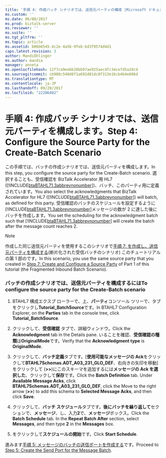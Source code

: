 ```yaml
---
title: '手順 4: 作成バッチ シナリオでは、送信元パーティの構成 |Microsoft ドキュメント'
ms.custom: ''
ms.date: 06/08/2017
ms.prod: biztalk-server
ms.reviewer: ''
ms.suite: ''
ms.tgt_pltfrm: ''
ms.topic: article
ms.assetid: b06b6545-4c2e-4a56-9feb-bd3f9574d4d1
caps.latest.revision: 3
author: MandiOhlinger
ms.author: mandia
manager: anneta
ms.openlocfilehash: 12f7ca9eebb28bb97ae925aec4fc34cefd5a2dcd
ms.sourcegitcommit: cb908c540d8f1a692d01dc8f313e16cb4b4e696d
ms.translationtype: MT
ms.contentlocale: ja-JP
ms.lasthandoff: 09/20/2017
ms.locfileid: "22206402"
---
```

# <a name="step-4-configure-the-source-party-for-the-create-batch-scenario"></a><span data-ttu-id="dd3dc-102">手順 4: 作成バッチ シナリオでは、送信元パーティを構成します。</span><span class="sxs-lookup"><span data-stu-id="dd3dc-102">Step 4: Configure the Source Party for the Create-Batch Scenario</span></span>
<span data-ttu-id="dd3dc-103">この手順では、バッチの作成シナリオでは、送信元パーティを構成します。</span><span class="sxs-lookup"><span data-stu-id="dd3dc-103">In this step, you configure the source party for the Create-Batch scenario.</span></span> <span data-ttu-id="dd3dc-104">選択することも、受信確認を BizTalk Accelerator 用 HL7 ([!INCLUDE[btaBTAHL71.3abbrevnonumber](../../includes/btabtahl71-3abbrevnonumber-md.md)])、バッチ、このパーティ用に定義されています。</span><span class="sxs-lookup"><span data-stu-id="dd3dc-104">You also select the acknowledgments that BizTalk Accelerator for HL7 ([!INCLUDE[btaBTAHL71.3abbrevnonumber](../../includes/btabtahl71-3abbrevnonumber-md.md)]) will batch, as defined for this party.</span></span> <span data-ttu-id="dd3dc-105">受信確認のバッチのスケジュールを設定するように[!INCLUDE[btaBTAHL71.3abbrevnonumber](../../includes/btabtahl71-3abbrevnonumber-md.md)]メッセージの数が 2 に達した後にバッチを作成します。</span><span class="sxs-lookup"><span data-stu-id="dd3dc-105">You set the scheduling for the acknowledgment batch such that [!INCLUDE[btaBTAHL71.3abbrevnonumber](../../includes/btabtahl71-3abbrevnonumber-md.md)] will create the batch after the message count reaches 2.</span></span>  
  
> [!NOTE]
>  <span data-ttu-id="dd3dc-106">作成した同じ送信元パーティを使用するこのシナリオで[手順 7: を作成し、送信元パーティを構成する](../../adapters-and-accelerators/accelerator-hl7/step-7-create-and-configure-a-source-party.md)(断片化された受信バッチのシナリオ) このチュートリアルの第 1 部のです。</span><span class="sxs-lookup"><span data-stu-id="dd3dc-106">In this scenario, you use the same source party that you created in [Step 7: Create and Configure a Source Party](../../adapters-and-accelerators/accelerator-hl7/step-7-create-and-configure-a-source-party.md) of Part 1 of this tutorial (the Fragmented Inbound Batch Scenario).</span></span>  
  
### <a name="to-configure-the-source-party-for-the-create-batch-scenario"></a><span data-ttu-id="dd3dc-107">バッチの作成シナリオでは、送信元パーティを構成するには</span><span class="sxs-lookup"><span data-stu-id="dd3dc-107">To configure the source party for the Create-Batch scenario</span></span>  
  
1.  <span data-ttu-id="dd3dc-108">BTAHL7 構成エクスプ ローラーで、上、**パーティ**コンソール ツリーで、タブをクリックし**Tutorial_BatchSource**です。</span><span class="sxs-lookup"><span data-stu-id="dd3dc-108">In BTAHL7 Configuration Explorer, on the **Parties** tab in the console tree, click **Tutorial_BatchSource**.</span></span>  
  
2.  <span data-ttu-id="dd3dc-109">クリックして、**受信確認** タブで、詳細ウィンドウ。</span><span class="sxs-lookup"><span data-stu-id="dd3dc-109">Click the **Acknowledgment** tab in the Details pane.</span></span> <span data-ttu-id="dd3dc-110">いることを確認、**受信確認の種類**は**OriginalMode**です。</span><span class="sxs-lookup"><span data-stu-id="dd3dc-110">Verify that the **Acknowledgment type** is **OriginalMode**.</span></span>  
  
3.  <span data-ttu-id="dd3dc-111">クリックして、**バッチ定義**タブです。[**使用可能なメッセージの Ack**をクリックして**BTAHL7Schemas.ADT_A03_231_GLO_DEF**、右向きの矢印を移動] をクリックして (**>>**)にこのスキーマを追加するには**メッセージの Ack を選択した**、クリックして**保存**です。</span><span class="sxs-lookup"><span data-stu-id="dd3dc-111">Click the **Batch Definition** tab. Under **Available Message Acks**, click **BTAHL7Schemas.ADT_A03_231_GLO_DEF**, click the Move to the right arrow (**>>**) to add this schema to **Selected Message Acks**, and then click **Save**.</span></span>  
  
4.  <span data-ttu-id="dd3dc-112">クリックして、**バッチ スケジュール**タブです。**後にバッチを繰り返して**セクションで、**メッセージ**、し、入力**2**で、**メッセージ**ボックス。</span><span class="sxs-lookup"><span data-stu-id="dd3dc-112">Click the **Batch Schedule** tab. In the **Repeat Batch After** section, select **Messages**, and then type **2** in the **Messages** box.</span></span>  
  
5.  <span data-ttu-id="dd3dc-113">をクリックして**スケジュールの開始**です。</span><span class="sxs-lookup"><span data-stu-id="dd3dc-113">Click **Start Schedule**.</span></span>  
  
 <span data-ttu-id="dd3dc-114">進みます[手順 5: メッセージのバッチの送信ポートを作成する](../../adapters-and-accelerators/accelerator-hl7/step-5-create-the-send-port-for-the-message-batch.md)です。</span><span class="sxs-lookup"><span data-stu-id="dd3dc-114">Proceed to [Step 5: Create the Send Port for the Message Batch](../../adapters-and-accelerators/accelerator-hl7/step-5-create-the-send-port-for-the-message-batch.md).</span></span>